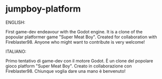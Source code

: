 # jumpboy-platform

ENGLISH:

  First game-dev endeavour with the Godot engine.
  It is a clone of the popoular platformer game "Super Meat Boy".
  Created for collaboration with Fireblaster98.
  Anyone who might want to contribute is very welcome!

ITALIANO:

  Primo tentativo di game-dev con il motore Godot.
  È un clone del popolare gioco platform "Super Meat Boy".
  Creato in collaborazione con Fireblaster98.
  Chiunque voglia dare una mano è benvenuto!
